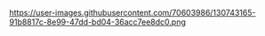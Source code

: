 https://user-images.githubusercontent.com/70603986/130743165-91b8817c-8e99-47dd-bd04-36acc7ee8dc0.png

